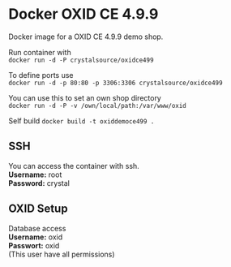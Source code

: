 # Docker OXID CE 4.9.9

Docker image for a OXID CE 4.9.9 demo shop.  
  

Run container with  
`docker run -d -P crystalsource/oxidce499`  

To define ports use  
`docker run -d -p 80:80 -p 3306:3306 crystalsource/oxidce499`  

You can use this to set an own shop directory  
`docker run -d -P -v /own/local/path:/var/www/oxid`  

Self build
`docker build -t oxiddemoce499 .`


SSH
---

You can access the container with ssh.  
**Username:** root  
**Password:** crystal  


OXID Setup
----------

Database access  
**Username:** oxid  
**Passwort:** oxid  
(This user have all permissions)  

